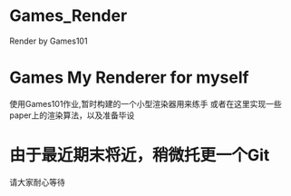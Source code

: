 # Games_Render
Render by Games101

# Games My Renderer for myself
使用Games101作业,暂时构建的一个小型渲染器用来练手
或者在这里实现一些paper上的渲染算法，以及准备毕设

# 由于最近期末将近，稍微托更一个Git
请大家耐心等待